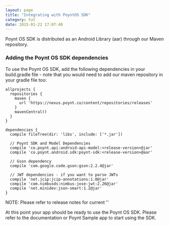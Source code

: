 ```yaml
---
layout: page
title: "Integrating with PoyntOS SDK"
category: tut
date: 2015-01-22 17:07:40
---
```



Poynt OS SDK is distributed as an Android Library (aar) through our Maven repository. 

### Adding the Poynt OS SDK dependencies

To use the Poynt OS SDK, add the following dependencies in your build.gradle file - note that you would need to add our maven repository in your gradle file too:

```
allprojects {
  repositories {
    maven {
      url 'https://nexus.poynt.co/content/repositories/releases'
    }
    mavenCentral()
  }
}

dependencies {
  compile fileTree(dir: 'libs', include: ['*.jar'])

  // Poynt SDK and Model Dependencies
  compile 'co.poynt.api:android-api-model:<release-version>@jar'
  compile 'co.poynt.android.sdk:poynt-sdk:<release-version>@aar'
  
  // Gson dependency
  compile 'com.google.code.gson:gson:2.2.4@jar'

  // JWT dependencies - if you want to parse JWTs
  compile 'net.jcip:jcip-annotations:1.0@jar'
  compile 'com.nimbusds:nimbus-jose-jwt:2.26@jar'
  compile 'net.minidev:json-smart:1.2@jar'
}

```

NOTE: Please refer to release notes for current '<release-version>'

At this point your app should be ready to use the Poynt OS SDK. Please refer to the documentation or Poynt Sample app to start using the SDK.

